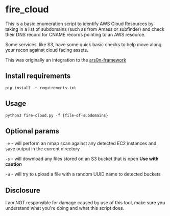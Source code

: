 # fire_cloud
This is a basic enumeration script to identify AWS Cloud Resources by taking in a list of subdomains (such as from Amass or subfinder) and check their DNS record for CNAME records pointing to an AWS resource. 

Some services, like S3, have some quick basic checks to help move along your recon against cloud facing assets. 

This was originally an integration to the [ars0n-framework](https://github.com/R-s0n/ars0n-framework/blob/main/toolkit/toolkit/fire-cloud.py)

## Install requirements
`pip install -r requirements.txt`

## Usage
`python3 fire-cloud.py -f {file-of-subdomains}` 

## Optional params
`-e` - will perform an nmap scan against any detected EC2 instances and save output in the current directory

`-s` - will download any files stored on an S3 bucket that is open **Use with caution** 

`-u` - will try to upload a file with a random UUID name to detected buckets 

## Disclosure
I am NOT responsible for damage caused by use of this tool, make sure you understand what you're doing and what this script does. 
